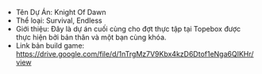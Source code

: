 - Tên Dự Án: Knight Of Dawn
- Thể loại: Survival, Endless
- Giới thiệu: Đây là dự án cuối cùng cho đợt thực tập tại Topebox được thực hiện bởi bản thân và một bạn cùng khóa.
- Link bản build game: https://drive.google.com/file/d/1nTrgMz7V9Kbx4kzD6Dtof1eNga6QIKHr/view
